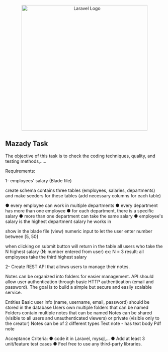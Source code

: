 <p align="center"><a href="https://laravel.com" target="_blank"><img src="https://raw.githubusercontent.com/laravel/art/master/logo-lockup/5%20SVG/2%20CMYK/1%20Full%20Color/laravel-logolockup-cmyk-red.svg" width="400" alt="Laravel Logo"></a></p>


## Mazady Task
The objective of this task is to check the coding techniques, quality, and testing methods,.....

Requirements:

1- employees' salary (Blade file)

create schema contains three tables (employees, salaries, departments) and make seeders for these tables (add necessary columns for each table)

● every employee can work in multiple departments
● every department has more than one employee
● for each department, there is a specific salary
● more than one department can take the same salary
● employee's salary is the highest department salary he works in

show in the blade file (view) numeric input to let the user enter number between [5, 50]

when clicking on submit button will return in the table all users who take the N highest salary (N: number entered from user)
ex: N = 3
result: all employees take the third highest salary

2- Create REST API that allows users to manage their notes.

Notes can be organized into folders for easier management.
API should allow user authentication through basic HTTP authentication (email and password).
The goal is to build a simple but secure and easily scalable service.

Entities
Basic user info (name, username, email, password) should be stored in the database
Users own multiple folders that can be named
Folders contain multiple notes that can be named
Notes can be shared (visible to all users and unauthenticated viewers) or private (visible only to the creator)
Notes can be of 2 different types
Text note - has text body
Pdf note



Acceptance Criteria:
● code it in Laravel, mysql,...
● Add at least 3 unit/feature test cases
● Feel free to use any third-party libraries.
